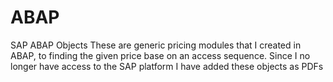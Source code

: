 # ABAP
SAP ABAP Objects
These are generic pricing modules that I created in ABAP, to finding the given price base on an access sequence.  Since I no longer have access to the SAP platform I have added these objects as PDFs
